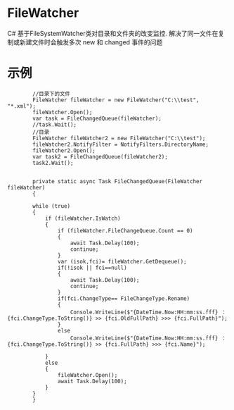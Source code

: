 # FileWatcher
C# 基于FileSystemWatcher类对目录和文件夹的改变监控.
解决了同一文件在复制或新建文件时会触发多次 new 和 changed 事件的问题
# 示例
            //目录下的文件
            FileWatcher fileWatcher = new FileWatcher("C:\\test", "*.xml");
            fileWatcher.Open();
            var task = FileChangedQueue(fileWatcher);
            //task.Wait();
            //目录
            FileWatcher fileWatcher2 = new FileWatcher("C:\\test");
            fileWatcher2.NotifyFilter = NotifyFilters.DirectoryName;
            fileWatcher2.Open();
            var task2 = FileChangedQueue(fileWatcher2);
            task2.Wait();


            private static async Task FileChangedQueue(FileWatcher fileWatcher)
            {

            while (true)
            {
                if (fileWatcher.IsWatch)
                {
                    if (fileWatcher.FileChangeQueue.Count == 0)
                    {
                        await Task.Delay(100);
                        continue;
                    }
                    var (isok,fci)= fileWatcher.GetDequeue();
                    if(!isok || fci==null)
                    {
                        await Task.Delay(100);
                        continue;
                    }
                    if(fci.ChangeType== FileChangeType.Rename)
                    {
                        Console.WriteLine($"{DateTime.Now:HH:mm:ss.fff} ：{fci.ChangeType.ToString()} >> {fci.OldFullPath} >>> {fci.FullPath}");
                    }
                    else
                        Console.WriteLine($"{DateTime.Now:HH:mm:ss.fff} ：{fci.ChangeType.ToString()} >> {fci.FullPath} >>> {fci.Name}");

                }
                else
                {
                    fileWatcher.Open();
                    await Task.Delay(100);
                }
            }
            }

